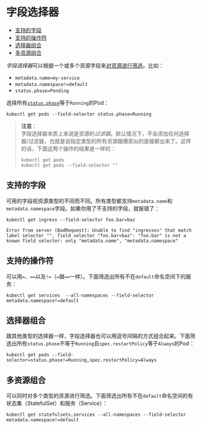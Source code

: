 # 字段选择器

- [支持的字段](#支持的字段)
- [支持的操作符](#支持的操作符)
- [选择器组合](#选择器组合)
- [多资源组合](#多资源组合)

*字段选择器*可以根据一个或多个资源字段来[对资源进行筛选](理解Kubernetes对象%20.md)。比如：

- `metadata.name=my-service`
- `metadata.namespace!=default`
- `status.phase=Pending`

选择所有[`status.phase`]()等于`Running`的Pod：

```text
kubectl get pods --field-selector status.phase=Running
```

>**注意**：  
>字段选择器本质上来说是资源的*过滤器*。默认情况下，不会添加任何选择器/过滤器，也就是说指定类型的所有资源跟爆浆似的直接都出来了。这样的话，下面这两个操作的结果是一样的：
>
>```text
>kubectl get pods
>kubectl get pods --field-selector ""
>```
>

## 支持的字段

可用的字段视资源类型的不同而不同。所有类型都支持`metadata.name`和`metadata.namespace`字段。如果你用了不支持的字段，就报错了：

```text
kubectl get ingress --field-selector foo.bar=baz
```

```text
Error from server (BadRequest): Unable to find "ingresses" that match label selector "", field selector "foo.bar=baz": "foo.bar" is not a known field selector: only "metadata.name", "metadata.namespace"
```

## 支持的操作符

可以用`=`、`==`以及`!=`（`=`跟`==`一样）。下面筛选出所有不在`default`命名空间下的服务：

```text
kubectl get services  --all-namespaces --field-selector metadata.namespace!=default
```

## 选择器组合

跟其他类型的选择器一样，字段选择器也可以用逗号间隔的方式组合起来。下面筛选出所有`status.phase`不等于`Running`且`spec.restartPolicy`等于`Always`的Pod：

```text
kubectl get pods --field-selector=status.phase!=Running,spec.restartPolicy=Always
```

## 多资源组合

可以同时对多个类型的资源进行筛选。下面筛选出所有不在`default`命名空间的有状态集（StatefulSet）和服务（Service）：

```text
kubectl get statefulsets,services --all-namespaces --field-selector metadata.namespace!=default
```